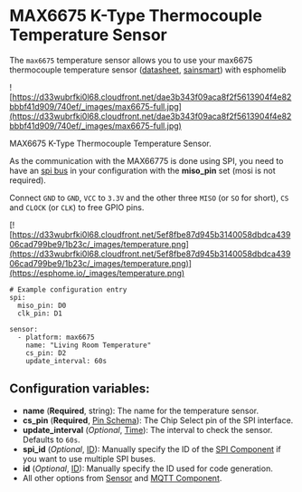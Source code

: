 # MAX6675 K-Type Thermocouple Temperature Sensor

The `max6675` temperature sensor allows you to use your max6675 thermocouple temperature sensor ([datasheet](https://datasheets.maximintegrated.com/en/ds/MAX6675.pdf), [sainsmart](https://www.sainsmart.com/products/max6675-module-k-type-thermocouple-thermocouple-sensor-temperature-0-1024-for-arduino)) with esphomelib

![https://d33wubrfki0l68.cloudfront.net/dae3b343f09aca8f2f5613904f4e82bbbf41d909/740ef/_images/max6675-full.jpg](https://d33wubrfki0l68.cloudfront.net/dae3b343f09aca8f2f5613904f4e82bbbf41d909/740ef/_images/max6675-full.jpg)

MAX6675 K-Type Thermocouple Temperature Sensor.

As the communication with the MAX66775 is done using SPI, you need to have an [spi bus](https://esphome.io/components/spi#spi) in your configuration with the **miso_pin** set (mosi is not required).

Connect `GND` to `GND`, `VCC` to `3.3V` and the other three `MISO` (or `SO` for short), `CS` and `CLOCK` (or `CLK`) to free GPIO pins.

[![https://d33wubrfki0l68.cloudfront.net/5ef8fbe87d945b3140058dbdca43906cad799be9/1b23c/_images/temperature.png](https://d33wubrfki0l68.cloudfront.net/5ef8fbe87d945b3140058dbdca43906cad799be9/1b23c/_images/temperature.png)](https://esphome.io/_images/temperature.png)

```
# Example configuration entry
spi:
  miso_pin: D0
  clk_pin: D1

sensor:
  - platform: max6675
    name: "Living Room Temperature"
    cs_pin: D2
    update_interval: 60s
```

## Configuration variables:

- **name** (**Required**, string): The name for the temperature sensor.
- **cs_pin** (**Required**, [Pin Schema](https://esphome.io/guides/configuration-types#config-pin-schema)): The Chip Select pin of the SPI interface.
- **update_interval** (*Optional*, [Time](https://esphome.io/guides/configuration-types#config-time)): The interval to check the sensor. Defaults to `60s`.
- **spi_id** (*Optional*, [ID](https://esphome.io/guides/configuration-types#config-id)): Manually specify the ID of the [SPI Component](https://esphome.io/components/spi#spi) if you want to use multiple SPI buses.
- **id** (*Optional*, [ID](https://esphome.io/guides/configuration-types#config-id)): Manually specify the ID used for code generation.
- All other options from [Sensor](https://esphome.io/components/sensor/#config-sensor) and [MQTT Component](https://esphome.io/components/mqtt#config-mqtt-component).